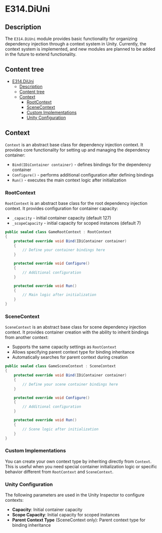 # E314.DiUni

## Description

The `E314.DiUni` module provides basic functionality for organizing dependency injection through a context system in Unity.
Currently, the context system is implemented, and new modules are planned to be added in the future to extend functionality.

## Content tree

- [E314.DiUni](#e314diuni)
  - [Description](#description)
  - [Content tree](#content-tree)
  - [Context](#context)
    - [RootContext](#rootcontext)
    - [SceneContext](#scenecontext)
    - [Custom Implementations](#custom-implementations)
    - [Unity Configuration](#unity-configuration)

## Context

`Context` is an abstract base class for dependency injection context.
It provides core functionality for setting up and managing the dependency container:

- `Bind(IDiContainer container)` - defines bindings for the dependency container
- `Configure()` - performs additional configuration after defining bindings
- `Run()` - executes the main context logic after initialization

### RootContext

`RootContext` is an abstract base class for the root dependency injection context. It provides configuration for container capacity:

- `_capacity` - initial container capacity (default 127)
- `_scopeCapacity` - initial capacity for scoped instances (default 7)

```csharp
public sealed class GameRootContext : RootContext
{
    protected override void Bind(IDiContainer container)
    {
        // Define your container bindings here
    }

    protected override void Configure()
    {
        // Additional configuration
    }

    protected override void Run()
    {
        // Main logic after initialization
    }
}
```

### SceneContext

`SceneContext` is an abstract base class for scene dependency injection context.
It provides container creation with the ability to inherit bindings from another context:

- Supports the same capacity settings as `RootContext`
- Allows specifying parent context type for binding inheritance
- Automatically searches for parent context during creation

```csharp
public sealed class GameSceneContext : SceneContext
{
    protected override void Bind(IDiContainer container)
    {
        // Define your scene container bindings here
    }

    protected override void Configure()
    {
        // Additional configuration
    }

    protected override void Run()
    {
        // Scene logic after initialization
    }
}
```

### Custom Implementations

You can create your own context type by inheriting directly from `Context`.
This is useful when you need special container initialization logic or specific behavior different from `RootContext` and `SceneContext`.

### Unity Configuration

The following parameters are used in the Unity Inspector to configure contexts:

- **Capacity**: Initial container capacity
- **Scope Capacity**: Initial capacity for scoped instances
- **Parent Context Type** (SceneContext only): Parent context type for binding inheritance
